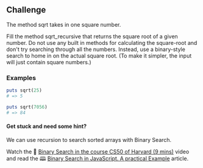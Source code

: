 ## Challenge
The method sqrt takes in one square number. 

Fill the method sqrt_recursive that returns the square root of a given number.
Do not use any built in methods for calculating the square-root and don't try searching through all the numbers. Instead, use a binary-style search to home in on the actual square root. 
(To make it simpler, the input will just contain square numbers.)

### Examples

```ruby
puts sqrt(25)
# => 5

puts sqrt(7056)
# => 84
```

#### Get stuck and need some hint?
We can use recursion to search sorted arrays with Binary Search.

Watch the 🎥 [Binary Search in the course CS50 of Harvard (9 mins)](https://www.youtube.com/watch?v=5xlIPT1FRcA) video and read the 🕮 [Binary Search in JavaScript. A practical Example](https://codeburst.io/binary-search-in-javascript-a-practical-example-7fda60ce59a1) article.